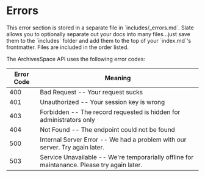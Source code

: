 # Errors

<aside class="notice">This error section is stored in a separate file in `includes/_errors.md`. Slate allows you to optionally separate out your docs into many files...just save them to the `includes` folder and add them to the top of your `index.md`'s frontmatter. Files are included in the order listed.</aside>

The ArchivesSpace API uses the following error codes:


Error Code | Meaning
---------- | -------
400 | Bad Request -- Your request sucks
401 | Unauthorized -- Your session key is wrong
403 | Forbidden -- The record requested is hidden for administrators only
404 | Not Found -- The endpoint could not be found
500 | Internal Server Error -- We had a problem with our server. Try again later.
503 | Service Unavailable -- We're temporarially offline for maintanance. Please try again later.
